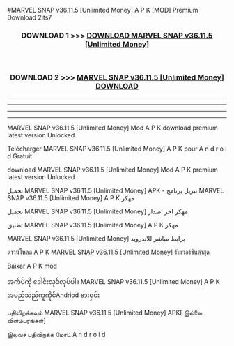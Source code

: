 #MARVEL SNAP  v36.11.5 [Unlimited Money] A P K [MOD] Premium Download 2its7



<div align="center">

<h3>DOWNLOAD 1 >>> <a href="https://teeasianyam.web.app?sq=MARVEL SNAP  v36.11.5 [Unlimited Money]">DOWNLOAD MARVEL SNAP  v36.11.5 [Unlimited Money] </a></h3><br>

<h3>DOWNLOAD 2 >>> <a href="https://teeasianyam.web.app?sq=MARVEL SNAP  v36.11.5 [Unlimited Money] ">MARVEL SNAP  v36.11.5 [Unlimited Money]  DOWNLOAD </a></h3>

</div>


----------------------------------------------------------

----------------------------------------------------------

----------------------------------------------------------

----------------------------------------------------------


MARVEL SNAP  v36.11.5 [Unlimited Money]  Mod A P K download premium latest version Unlocked

Télécharger MARVEL SNAP  v36.11.5 [Unlimited Money]  A P K pour A n d r o i d Gratuit

download MARVEL SNAP  v36.11.5 [Unlimited Money]  Mod A P K premium latest version Unlocked

تحميل MARVEL SNAP  v36.11.5 [Unlimited Money]  APK - تنزيل برنامج MARVEL SNAP  v36.11.5 [Unlimited Money]  A P K مهكر

تحميل MARVEL SNAP  v36.11.5 [Unlimited Money]  مهكر اخر اصدار

تطبيق MARVEL SNAP  v36.11.5 [Unlimited Money]  A P K مهكر

MARVEL SNAP  v36.11.5 [Unlimited Money]  برابط مباشر للاندرويد

ดาวน์โหลด A P K MARVEL SNAP  v36.11.5 [Unlimited Money]  รับเวอร์ชันล่าสุด

Baixar A P K mod

အက်ပ်ကို ဒေါင်းလုဒ်လုပ်ပါ။ MARVEL SNAP  v36.11.5 [Unlimited Money]  A P K အမည်သည်ကူကိုင်Andriod ဗားရှင်း

பதிவிறக்கவும் MARVEL SNAP  v36.11.5 [Unlimited Money]  APK[ இல்லை விளம்பரங்கள்] 
 
இலவச பதிவிறக்க மோட் A n d r o i d



